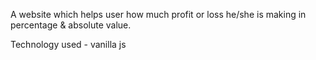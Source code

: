 A website which helps user how much profit or loss he/she is making in percentage & absolute value.

Technology used - vanilla js